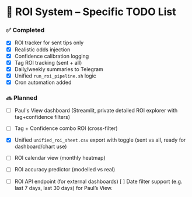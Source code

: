 # 📝 ROI System – Specific TODO List

### ✅ Completed
- [x] ROI tracker for sent tips only
- [x] Realistic odds injection
- [x] Confidence calibration logging
- [x] Tag ROI tracking (sent + all)
- [x] Daily/weekly summaries to Telegram
- [x] Unified `run_roi_pipeline.sh` logic
- [x] Cron automation added

### 🔜 Planned
- [ ] Paul's View dashboard (Streamlit, private detailed ROI explorer with tag+confidence filters)
- [ ] Tag + Confidence combo ROI (cross-filter)
- [x] Unified `unified_roi_sheet.csv` export with toggle (sent vs all, ready for dashboard/chart use)
- [ ] ROI calendar view (monthly heatmap)
- [ ] ROI accuracy predictor (modelled vs real)
- [ ] ROI API endpoint (for external dashboards)
[ ] Date filter support (e.g. last 7 days, last 30 days) for Paul’s View.

